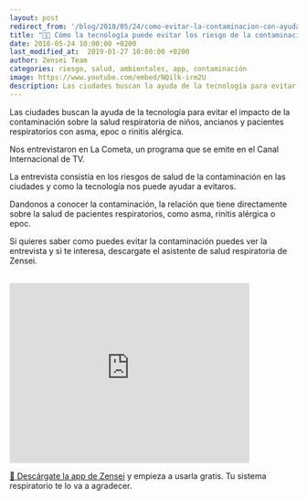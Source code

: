 ```yaml
---
layout: post
redirect_from: '/blog/2018/05/24/como-evitar-la-contaminacion-con-ayuda-la-tecnologia/'
title: "🌆📱 Cómo la tecnología puede evitar los riesgo de la contaminación"
date: 2018-05-24 10:00:00 +0200
last_modified_at:  2019-01-27 10:00:00 +0200
author: Zensei Team
categories: riesgo, salud, ambientales, app, contaminación
image: https://www.youtube.com/embed/NQilk-irm2U
description: Las ciudades buscan la ayuda de la tecnología para evitar el impacto de la contaminación sobre la salud respiratoria de niños, ancianos y pacientes respiratorios con asma, epoc...
---
```


Las ciudades buscan la ayuda de la tecnología para evitar el impacto de la contaminación sobre la salud respiratoria de niños, ancianos y pacientes respiratorios con asma, epoc o rinitis alérgica.

Nos entrevistaron en La Cometa, un programa que se emite en el Canal Internacional de TV.

La entrevista consistía en los riesgos de salud de la contaminación en las ciudades y como la tecnología nos puede ayudar a evitaros.

Dandonos a conocer la contaminación, la relación que tiene directamente sobre la salud de pacientes respiratorios, como asma, rinitis alérgica o epoc. 

Si quieres saber como puedes evitar la contaminación puedes ver la entrevista y si te interesa, descargate el asistente de salud respiratoria de Zensei. 

<br>
<iframe class="center-image" width="420" height="315" src="https://www.youtube.com/embed/NQilk-irm2U" frameborder="0" allow="autoplay; encrypted-media" allowfullscreen></iframe>
<br>

[📱 Descárgate la app de Zensei](https://zenseiapp.com) y empieza a usarla gratis. Tu sistema respiratorio te lo va a agradecer.